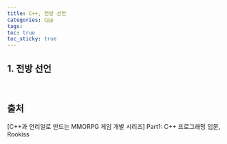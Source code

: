 ```yaml
---
title: C++, 전방 선언
categories: Cpp
tags: 
toc: true
toc_sticky: true
---
```

## **1. 전방 선언**


<br/>

## **출처**

[C++과 언리얼로 만드는 MMORPG 게임 개발 시리즈] Part1: C++ 프로그래밍 입문, Rookiss
